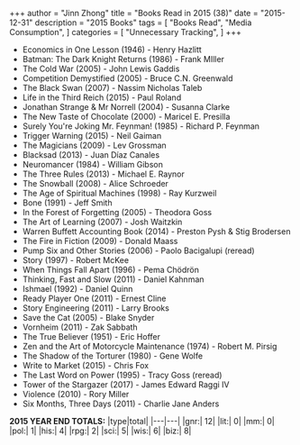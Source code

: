 +++ 
author = "Jinn Zhong" 
title = "Books Read in 2015 (38)" 
date = "2015-12-31" 
description = "2015 Books"
tags = [
    "Books Read",
    "Media Consumption",
]
categories = [
    "Unnecessary Tracking",
]
+++

* Economics in One Lesson (1946) - Henry Hazlitt
* Batman: The Dark Knight Returns (1986) - Frank MIller
* The Cold War (2005) - John Lewis Gaddis
* Competition Demystified (2005) - Bruce C.N. Greenwald
* The Black Swan (2007) - Nassim Nicholas Taleb
* Life in the Third Reich (2015) - Paul Roland
* Jonathan Strange & Mr Norrell (2004) - Susanna Clarke
* The New Taste of Chocolate (2000) - Maricel E. Presilla
* Surely You're Joking Mr. Feynman! (1985) - Richard P. Feynman
* Trigger Warning (2015) - Neil Gaiman
* The Magicians (2009) - Lev Grossman
* Blacksad (2013) - Juan Díaz Canales
* Neuromancer (1984) - William Gibson
* The Three Rules (2013) - Michael E. Raynor
* The Snowball (2008) - Alice Schroeder
* The Age of Spiritual Machines (1998) - Ray Kurzweil
* Bone (1991) - Jeff Smith
* In the Forest of Forgetting (2005) - Theodora Goss
* The Art of Learning (2007) - Josh Waitzkin
* Warren Buffett Accounting Book (2014) - Preston Pysh & Stig Brodersen
* The Fire in Fiction (2009) - Donald Maass
* Pump Six and Other Stories (2006) - Paolo Bacigalupi (reread)
* Story (1997) - Robert McKee 
* When Things Fall Apart (1996) - Pema Chödrön
* Thinking, Fast and Slow (2011) - Daniel Kahnman
* Ishmael (1992) - Daniel Quinn
* Ready Player One (2011) - Ernest Cline
* Story Engineering (2011) - Larry Brooks
* Save the Cat (2005) - Blake Snyder
* Vornheim (2011) - Zak Sabbath
* The True Believer (1951) - Eric Hoffer
* Zen and the Art of Motorcycle Maintenance (1974) - Robert M. Pirsig
* The Shadow of the Torturer (1980) - Gene Wolfe
* Write to Market (2015) - Chris Fox
* The Last Word on Power (1995) - Tracy Goss (reread)
* Tower of the Stargazer (2017) - James Edward Raggi IV
* Violence (2010) - Rory Miller
* Six Months, Three Days (2011) - Charlie Jane Anders

  
**2015 YEAR END TOTALS:**
|type|total|
|---|---|
|gnr:| 12|
|lit:| 0|
|mm:| 0|
|pol:| 1|
|his:| 4|
|rpg:| 2|
|sci:| 5|
|wis:| 6|
|biz:| 8|
